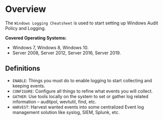 # Overview
The `Windows Logging Cheatsheet` is used to start setting up Windows Audit Policy and Logging.

**Covered Operating Systems:**
- Windows 7, Windows 8, Windows 10.
- Server 2008, Server 2012, Server 2016, Server 2019.
## Definitions
- `ENABLE`: Things you must do to enable logging to start collecting and keeping events.
- `CONFIGURE`: Configure all things to refine what events you will collect.
- `GATHER`: Use tools locally on the system to set or gather log related information – auditpol, wevtutil, find, etc.
- `HARVEST`: Harvest wanted events into some centralized Event log management solution like syslog, SIEM, Splunk, etc.

